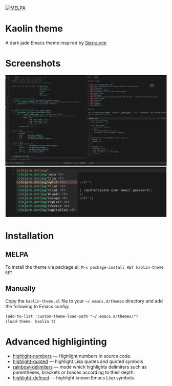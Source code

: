 [![MELPA](https://melpa.org/packages/kaolin-theme-badge.svg)](https://melpa.org/#/kaolin-theme)

# Kaolin theme
A dark jade Emacs theme inspired by [Sierra.vim](https://github.com/AlessandroYorba/Sierra)

# Screenshots
![kaolin-theme](https://raw.githubusercontent.com/0rdy/kaolin-theme/master/screenshots/kaolin-theme.png)
![kaolin-company](https://raw.githubusercontent.com/0rdy/kaolin-theme/master/screenshots/company.png)

# Installation
## MELPA
To install the theme via package.el: `M-x package-install RET kaolin-theme RET`
## Manually
Copy the `kaolin-theme.el` file to your `~/.emacs.d/themes` directory and add the following to Emacs config:
```emacs-lisp
(add-to-list 'custom-theme-load-path "~/.emacs.d/themes/")
(load-theme 'kaolin t)
```
# Advanced highliginting

* [highlight-numbers](https://github.com/Fanael/highlight-numbers) — Highlight numbers in source code.
* [highlight-quoted](https://github.com/Fanael/highlight-quoted) — highlight Lisp quotes and quoted symbols
* [rainbow-delimiters](https://github.com/Fanael/rainbow-delimiters) — mode which highlights delimiters such as parentheses, brackets or braces according to their depth.
* [highlight-defined](https://github.com/Fanael/highlight-defined) — highlight known Emacs Lisp symbols
